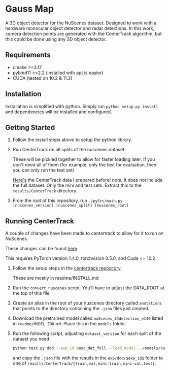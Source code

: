 # Gauss Map
A 3D object detector for the NuScenes dataset. Designed to work with a hardware monocular object detector and radar detections. In this work, camera detection points are generated with the CenterTrack algorithm, but this could be done using any 3D object detector. 

## Requirements
- cmake >=3.17
- pybind11 >=2.2 (installed with apt is easier)
- CUDA (tested on 10.2 & 11.2)

## Installation
Installation is simplified with python. 
Simply run `python setup.py install` and dependencies will be installed and configured. 

## Getting Started
1. Follow the install steps above to setup the python library.

1. Run CenterTrack on all splits of the nuscenes dataset. 

   These will be pickled together to allow for faster loading later. If you don't need all of them 
   (for example, only the test for evaluation, then you can only run the test set)

   [Here's](https://drive.google.com/file/d/1xBgdcnCkWxrPk3XgVugwTcqkSNMz93QK/view?usp=sharing)
   the CenterTrack data I prepared before!
   *note:* It does not include the full dataset. Only the mini and test sets. Extract this 
   to the `results/CenterTrack` directory.

1. From the root of this repository, run `./pySrc/main.py [nuscenes_version] [nuscenes_split] [nuscenes_root]`


## Running CenterTrack
A couple of changes have been made to centertrack to allow for it to run on NuScenes. 

These changes can be found [here](https://github.com/lharri73/CenterTrack-Nuscenes).

This requires PyTorch version 1.4.0, torchvision 0.5.0, and Cuda <= 10.2

1. Follow the setup steps in the [centertrack repository](https://github.com/xingyizhou/CenterTrack)

    These are mostly in readme/INSTALL.md

1. Run the `convert_nuscenes` script. You'll have to adjust the DATA_ROOT at the top of this file

1. Create an alias in the root of your nuscenes directory called `anotations` that points to the 
   directory containing the `.json` files just created.

1. Download the pretrained model called `nuScenes_3Ddetection_e140` listed in `readme/MODEL_ZOO.md`.
   Place this in the `models` folder.

1. Run the following script, adjusting `dataset_version` for each split of the dataset you need
   ```bash
   python test.py ddd --exp_id nusc_det_full --load_model ../models/nuScenes_3Ddetection_e140.pth --dataset nuscenes --dataset_version mini-train
   ```
   and copy the `.json` file with the results in the `exp/ddd/$exp_id$` folder to one of `results/CenterTrack/{train,val,mini-train,mini-val,test}`.
